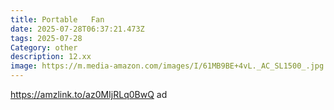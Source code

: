 ```yaml
---
title: Portable   Fan
date: 2025-07-28T06:37:21.473Z
tags: 2025-07-28
Category: other
description: 12.xx
image: https://m.media-amazon.com/images/I/61MB9BE+4vL._AC_SL1500_.jpg
---
```

https://amzlink.to/az0MIjRLq0BwQ ad